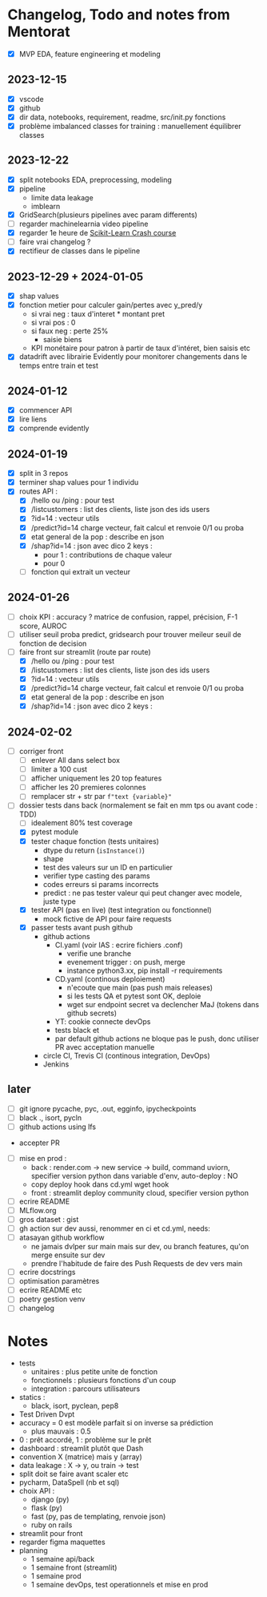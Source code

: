 # Changelog, Todo and notes from Mentorat
- [x] MVP EDA, feature engineering et modeling
## 2023-12-15
- [x] vscode
- [x] github
- [x] dir data, notebooks, requirement, readme, src/init.py fonctions
- [x] problème imbalanced classes for training : manuellement équilibrer classes
## 2023-12-22
- [x] split notebooks EDA, preprocessing, modeling
- [x] pipeline
    - limite data leakage
    - imblearn
- [x] GridSearch(plusieurs pipelines avec param differents)
- [ ] regarder machinelearnia video pipeline
- [x] regarder 1e heure de [Scikit-Learn Crash course](https://yewtu.be/watch?v=0B5eIE_1vpU) 
- [ ] faire vrai changelog ?
- [x] rectifieur de classes dans le pipeline
## 2023-12-29 + 2024-01-05
- [x] shap values
- [x] fonction metier pour calculer gain/pertes avec y_pred/y
    - si vrai neg : taux d'interet * montant pret
    - si vrai pos : 0
    - si faux neg : perte 25%
        - saisie biens
	- KPI monétaire pour patron à partir de taux d'intéret, bien saisis etc
- [x] datadrift avec librairie Evidently pour monitorer changements dans le temps entre train et test
## 2024-01-12
- [x] commencer API
- [x] lire liens
- [x] comprende evidently
## 2024-01-19
- [x] split in 3 repos
- [x] terminer shap values pour 1 individu
- [x] routes API :
    - [x] /hello ou /ping : pour test
    - [x] /listcustomers : list des clients, liste json des ids users
    - [x] ?id=14 : vecteur utils
    - [x] /predict?id=14 charge vecteur, fait calcul et renvoie 0/1 ou proba
    - [x] etat general de la pop : describe en json
    - [x] /shap?id=14 : json avec dico 2 keys :
        -  pour 1 : contributions de chaque valeur
        -  pour 0
    - [ ] fonction qui extrait un vecteur
## 2024-01-26
- [ ] choix KPI : accuracy ? matrice de confusion, rappel, précision, F-1 score, AUROC
- [ ] utiliser seuil proba predict, gridsearch pour trouver meileur seuil de fonction de decision
- [ ] faire front sur streamlit (route par route)
    - [x] /hello ou /ping : pour test
    - [x] /listcustomers : list des clients, liste json des ids users
    - [x] ?id=14 : vecteur utils
    - [x] /predict?id=14 charge vecteur, fait calcul et renvoie 0/1 ou proba
    - [x] etat general de la pop : describe en json
    - [x] /shap?id=14 : json avec dico 2 keys :
## 2024-02-02
- [ ] corriger front
	- [ ] enlever All dans select box
	- [ ] limiter a 100 cust
	- [ ] afficher uniquement les 20 top features
	- [ ] afficher les 20 premieres colonnes
	- [ ] remplacer str + str par `f"text {variable}"`
- [ ] dossier tests dans back (normalement se fait en mm tps ou avant code : TDD)
	- [ ] idealement 80% test coverage
	- [x] pytest module
	- [x] tester chaque fonction (tests unitaires)
		- dtype du return (`isInstance()`)
		- shape
		- test des valeurs sur un ID en particulier
		- verifier type casting des params
		- codes erreurs si params incorrects
		- predict : ne pas tester valeur qui peut changer avec modele, juste type
	- [x] tester API (pas en live) (test integration ou fonctionnel)
		- mock fictive de API pour faire requests
	- [x] passer tests avant push github
		- github actions
			- CI.yaml (voir IAS : ecrire fichiers .conf)
				- verifie une branche
				- evenement trigger : on push, merge
				- instance python3.xx, pip install -r requirements 
			- CD.yaml (continous deploiement)
				- n'ecoute que main (pas push mais releases)
				- si les tests QA et pytest sont OK, deploie
				- wget sur endpoint secret va declencher MaJ (tokens dans github secrets)
			- YT: cookie connecte devOps
			- tests black et
			- par default github actions ne bloque pas le push, donc utiliser PR avec acceptation manuelle
		- circle CI, Trevis CI (continous integration, DevOps)
		- Jenkins
## later
- [ ] git ignore pycache, pyc, .out, egginfo, ipycheckpoints
- [ ] black ., isort, pycln
- [ ] github actions using lfs
- accepter PR
- [ ] mise en prod :
	- back : render.com -> new service -> build, command uviorn, specifier version python dans variable d'env, auto-deploy : NO
	- copy deploy hook dans cd.yml wget hook
	- front : streamlit deploy community cloud, specifier version python
- [ ] ecrire README
- [ ] MLflow.org
- [ ] gros dataset : gist 
- [ ] gh action sur dev aussi, renommer en ci et cd.yml, needs:
- [ ] atasayan github workflow
	- ne jamais dvlper sur main mais sur dev, ou branch features, qu'on merge ensuite sur dev
	- prendre l'habitude de faire des Push Requests de dev vers main
- [ ] ecrire docstrings
- [ ] optimisation paramètres
- [ ] ecrire README etc
- [ ] poetry gestion venv
- [ ] changelog

# Notes
- tests
	- unitaires : plus petite unite de fonction
	- fonctionnels : plusieurs fonctions d'un coup
	- integration : parcours utilisateurs
- statics :
	- black, isort, pyclean, pep8
- Test Driven Dvpt
- accuracy = 0 est modèle parfait si on inverse sa prédiction
    - plus mauvais : 0.5
- 0 : prêt accordé, 1 : problème sur le prêt
- dashboard : streamlit plutôt que Dash
- convention X (matrice) mais y (array)
- data leakage : X -> y, ou train -> test
- split doit se faire avant scaler etc
- pycharm, DataSpell (nb et sql)
- choix API :
    - django (py)
    - flask (py)
    - fast (py, pas de templating, renvoie json)
    - ruby on rails
- streamlit pour front
- regarder figma maquettes
- planning
    - 1 semaine api/back
    - 1 semaine front (streamlit)
    - 1 semaine prod
    - 1 semaine devOps, test operationnels et mise en prod
